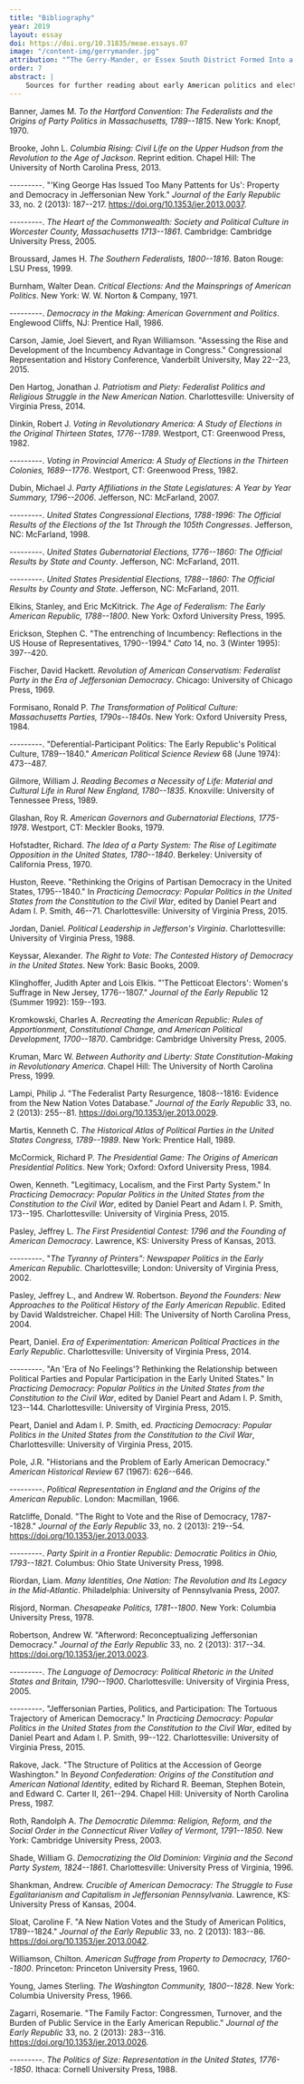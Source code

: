 ```yaml
---
title: "Bibliography"
year: 2019
layout: essay
doi: https://doi.org/10.31835/meae.essays.07
image: "/content-img/gerrymander.jpg"
attribution: "“The Gerry-Mander, or Essex South District Formed Into a Monster!” (April 2, 1813) by Elkanah Tisdale in Salem Gazette, Salem, MA ([Cornell University Library](https://digital.library.cornell.edu/catalog/ss:3293783)).  In 1812, the Massachusetts legislature, dominated by Democratic-Republicans, attempted to minimize the election of Federalists to the state’s upper house by drawing an election district whose convoluted shape resembled, at least to some, a salamander. Outraged Federalists labeled the misshapen district a “gerrymander”—a term that combined Massachusetts governor Elbridge Gerry’s last name with the final syllables of “salamander.” Although this was not the first time a legislature attempted to influence the outcome of an election by manipulating electoral boundaries, it is the first time the process acquired a name. The term stuck, and remains in use to the present."
order: 7
abstract: |
    Sources for further reading about early American politics and elections. 
---
```


Banner, James M. *To the Hartford Convention: The Federalists and the
Origins of Party Politics in Massachusetts, 1789--1815*. New York:
Knopf, 1970.

Brooke, John L. *Columbia Rising: Civil Life on the Upper Hudson from
the Revolution to the Age of Jackson*. Reprint edition. Chapel Hill: The
University of North Carolina Press, 2013.

---------. "'King George Has Issued Too Many Pattents for Us': Property
and Democracy in Jeffersonian New York." *Journal of the Early Republic*
33, no. 2 (2013): 187--217. <https://doi.org/10.1353/jer.2013.0037>.

---------. *The Heart of the Commonwealth: Society and Political Culture
in Worcester County, Massachusetts 1713--1861*. Cambridge: Cambridge
University Press, 2005.

Broussard, James H. *The Southern Federalists, 1800--1816*. Baton Rouge:
LSU Press, 1999.

Burnham, Walter Dean. *Critical Elections: And the Mainsprings of
American Politics*. New York: W. W. Norton & Company, 1971.

---------. *Democracy in the Making: American Government and Politics*.
Englewood Cliffs, NJ: Prentice Hall, 1986.

Carson, Jamie, Joel Sievert, and Ryan Williamson. "Assessing the Rise
and Development of the Incumbency Advantage in Congress." Congressional
Representation and History Conference, Vanderbilt University, May
22--23, 2015.

Den Hartog, Jonathan J. *Patriotism and Piety: Federalist Politics and
Religious Struggle in the New American Nation*. Charlottesville:
University of Virginia Press, 2014.

Dinkin, Robert J. *Voting in Revolutionary America: A Study of Elections
in the Original Thirteen States, 1776--1789*. Westport, CT: Greenwood
Press, 1982.

---------. *Voting in Provincial America: A Study of Elections in the
Thirteen Colonies, 1689--1776*. Westport, CT: Greenwood Press, 1982.

Dubin, Michael J. *Party Affiliations in the State Legislatures: A Year
by Year Summary, 1796--2006*. Jefferson, NC: McFarland, 2007.

---------. *United States Congressional Elections, 1788-1996: The
Official Results of the Elections of the 1st Through the 105th
Congresses*. Jefferson, NC: McFarland, 1998.

---------. *United States Gubernatorial Elections, 1776--1860: The
Official Results by State and County*. Jefferson, NC: McFarland, 2011.

---------. *United States Presidential Elections, 1788--1860: The
Official Results by County and State*. Jefferson, NC: McFarland, 2011.

Elkins, Stanley, and Eric McKitrick. *The Age of Federalism: The Early
American Republic, 1788--1800*. New York: Oxford University Press, 1995.

Erickson, Stephen C. "The entrenching of Incumbency: Reflections in the
US House of Representatives, 1790--1994." *Cato* 14, no. 3 (Winter
1995): 397--420.

Fischer, David Hackett. *Revolution of American Conservatism: Federalist
Party in the Era of Jeffersonian Democracy*. Chicago: University of
Chicago Press, 1969.

Formisano, Ronald P. *The Transformation of Political Culture:
Massachusetts Parties, 1790s--1840s*. New York: Oxford University Press,
1984.

---------. "Deferential-Participant Politics: The Early
Republic's Political Culture, 1789--1840." *American Political Science
Review* 68 (June 1974): 473--487.

Gilmore, William J. *Reading Becomes a Necessity of Life: Material and
Cultural Life in Rural New England, 1780--1835*. Knoxville: University of
Tennessee Press, 1989.

Glashan, Roy R. *American Governors and Gubernatorial Elections,
1775-1978*. Westport, CT: Meckler Books, 1979.

Hofstadter, Richard. *The Idea of a Party System: The Rise of Legitimate
Opposition in the United States, 1780--1840*. Berkeley: University of
California Press, 1970.

Huston, Reeve. "Rethinking the Origins of Partisan Democracy in the
United States, 1795--1840." In *Practicing Democracy: Popular Politics
in the United States from the Constitution to the Civil War*, edited by
Daniel Peart and Adam I. P. Smith, 46--71. Charlottesville: University
of Virginia Press, 2015.

Jordan, Daniel. *Political Leadership in Jefferson's Virginia*.
Charlottesville: University of Virginia Press, 1988.

Keyssar, Alexander. *The Right to Vote: The Contested History of
Democracy in the United States*. New York: Basic Books, 2009.

Klinghoffer, Judith Apter and Lois Elkis. "'The Petticoat Electors':
Women's Suffrage in New Jersey, 1776--1807." *Journal of the Early
Republic* 12 (Summer 1992): 159--193.

Kromkowski, Charles A. *Recreating the American Republic: Rules of
Apportionment, Constitutional Change, and American Political
Development, 1700--1870*. Cambridge: Cambridge University Press, 2005.

Kruman, Marc W. *Between Authority and Liberty: State
Constitution-Making in Revolutionary America*. Chapel Hill: The
University of North Carolina Press, 1999.

Lampi, Philip J. "The Federalist Party Resurgence, 1808--1816: Evidence
from the New Nation Votes Database." *Journal of the Early Republic* 33,
no. 2 (2013): 255--81. <https://doi.org/10.1353/jer.2013.0029>.

Martis, Kenneth C. *The Historical Atlas of Political Parties in the
United States Congress, 1789--1989*. New York: Prentice Hall, 1989.

McCormick, Richard P. *The Presidential Game: The Origins of American
Presidential Politics*. New York; Oxford: Oxford University Press, 1984.

Owen, Kenneth. "Legitimacy, Localism, and the First Party System." In
*Practicing Democracy: Popular Politics in the United States from the
Constitution to the Civil War*, edited by Daniel Peart and Adam I. P.
Smith, 173--195. Charlottesville: University of Virginia Press, 2015.

Pasley, Jeffrey L. *The First Presidential Contest: 1796 and the
Founding of American Democracy*. Lawrence, KS: University Press of
Kansas, 2013.

---------. "*The Tyranny of Printers": Newspaper Politics in the Early
American Republic*. Charlottesville; London: University of Virginia
Press, 2002.

Pasley, Jeffrey L., and Andrew W. Robertson. *Beyond the Founders: New
Approaches to the Political History of the Early American Republic*.
Edited by David Waldstreicher. Chapel Hill: The University of North
Carolina Press, 2004.

Peart, Daniel. *Era of Experimentation: American Political Practices in
the Early Republic*. Charlottesville: University of Virginia Press,
2014.

---------. "An 'Era of No Feelings'? Rethinking the Relationship between
Political Parties and Popular Participation in the Early United States."
In *Practicing Democracy: Popular Politics in the United States from the
Constitution to the Civil War*, edited by Daniel Peart and Adam I. P.
Smith, 123--144. Charlottesville: University of Virginia Press, 2015.

Peart, Daniel and Adam I. P. Smith, ed. *Practicing Democracy: Popular
Politics in the United States from the Constitution to the Civil War*,
Charlottesville: University of Virginia Press, 2015.

Pole, J.R. "Historians and the Problem of Early American Democracy."
*American Historical Review* 67 (1967): 626--646.

---------. *Political Representation in England and the Origins of the
American Republic*. London: Macmillan, 1966.

Ratcliffe, Donald. "The Right to Vote and the Rise of Democracy,
1787--1828." *Journal of the Early Republic* 33, no. 2 (2013): 219--54.
<https://doi.org/10.1353/jer.2013.0033>.

---------. *Party Spirit in a Frontier Republic: Democratic Politics in
Ohio, 1793--1821*. Columbus: Ohio State University Press, 1998.

Riordan, Liam. *Many Identities, One Nation: The Revolution and Its
Legacy in the Mid-Atlantic*. Philadelphia: University of Pennsylvania
Press, 2007.

Risjord, Norman. *Chesapeake Politics, 1781--1800*. New York: Columbia
University Press, 1978.

Robertson, Andrew W. "Afterword: Reconceptualizing Jeffersonian
Democracy." *Journal of the Early Republic* 33, no. 2 (2013): 317--34.
<https://doi.org/10.1353/jer.2013.0023>.

---------. *The Language of Democracy: Political Rhetoric in the United
States and Britain, 1790--1900*. Charlottesville: University of Virginia
Press, 2005.

---------. "Jeffersonian Parties, Politics, and Participation: The
Tortuous Trajectory of American Democracy." In *Practicing Democracy:
Popular Politics in the United States from the Constitution to the Civil
War*, edited by Daniel Peart and Adam I. P. Smith, 99--122.
Charlottesville: University of Virginia Press, 2015.

Rakove, Jack. "The Structure of Politics at the Accession of George
Washington." In *Beyond Confederation: Origins of the Constitution and
American National Identity*, edited by Richard R. Beeman, Stephen
Botein, and Edward C. Carter II, 261--294. Chapel Hill: University of
North Carolina Press, 1987.

Roth, Randolph A. *The Democratic Dilemma: Religion, Reform, and the
Social Order in the Connecticut River Valley of Vermont, 1791--1850*.
New York: Cambridge University Press, 2003.

Shade, William G. *Democratizing the Old Dominion: Virginia and the
Second Party System, 1824--1861*. Charlottesville: University Press of
Virginia, 1996.

Shankman, Andrew. *Crucible of American Democracy: The Struggle to Fuse
Egalitarianism and Capitalism in Jeffersonian Pennsylvania*. Lawrence,
KS: University Press of Kansas, 2004.

Sloat, Caroline F. "A New Nation Votes and the Study of American
Politics, 1789--1824." *Journal of the Early Republic* 33, no. 2 (2013):
183--86. <https://doi.org/10.1353/jer.2013.0042>.

Williamson, Chilton. *American Suffrage from Property to Democracy,
1760--1800*. Princeton: Princeton University Press, 1960.

Young, James Sterling. *The Washington Community, 1800--1828*. New York:
Columbia University Press, 1966.

Zagarri, Rosemarie. "The Family Factor: Congressmen, Turnover, and the
Burden of Public Service in the Early American Republic." *Journal of
the Early Republic* 33, no. 2 (2013): 283--316.
<https://doi.org/10.1353/jer.2013.0026>.

---------. *The Politics of Size: Representation in the United States,
1776--1850*. Ithaca: Cornell University Press, 1988.
